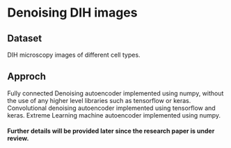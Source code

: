 <h1>Denoising DIH images</h1>
<h2>Dataset</h2>
DIH microscopy images of different cell types.
<h2>Approch</h2>
Fully connected Denoising autoencoder implemented using numpy, without the use of any higher level libraries such as tensorflow or keras.
Convolutional denoising autoencoder implemented using tensorflow and keras.
Extreme Learning machine autoencoder implemented using numpy.
<h4>Further details will be provided later since the research paper is under review.</h4>
